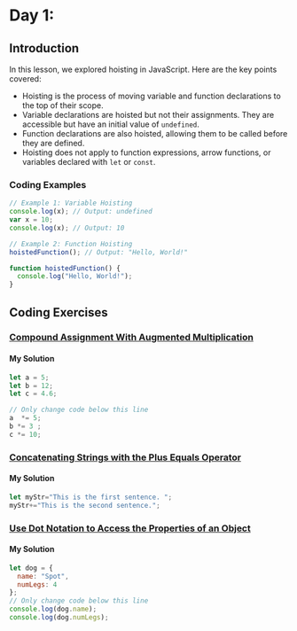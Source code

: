 
# Day 1: 



## Introduction

In this lesson, we explored hoisting in JavaScript. Here are the key points covered:

- Hoisting is the process of moving variable and function declarations to the top of their scope.
- Variable declarations are hoisted but not their assignments. They are accessible but have an initial value of `undefined`.
- Function declarations are also hoisted, allowing them to be called before they are defined.
- Hoisting does not apply to function expressions, arrow functions, or variables declared with `let` or `const`.

### Coding Examples

```javascript
// Example 1: Variable Hoisting
console.log(x); // Output: undefined
var x = 10;
console.log(x); // Output: 10

// Example 2: Function Hoisting
hoistedFunction(); // Output: "Hello, World!"

function hoistedFunction() {
  console.log("Hello, World!");
}

```


## Coding Exercises

### [Compound Assignment With Augmented Multiplication](https://www.freecodecamp.org/learn/javascript-algorithms-and-data-structures/basic-javascript/compound-assignment-with-augmented-multiplication)

#### My Solution


```javascript
let a = 5;
let b = 12;
let c = 4.6;

// Only change code below this line
a  *= 5;
b *= 3 ;
c *= 10;
```
### [Concatenating Strings with the Plus Equals Operator](https://www.freecodecamp.org/learn/javascript-algorithms-and-data-structures/basic-javascript/concatenating-strings-with-the-plus-equals-operator)

#### My Solution


```javascript
let myStr="This is the first sentence. ";
myStr+="This is the second sentence.";

```
### [Use Dot Notation to Access the Properties of an Object](https://www.freecodecamp.org/learn/javascript-algorithms-and-data-structures/object-oriented-programming/use-dot-notation-to-access-the-properties-of-an-object)

#### My Solution


```javascript
let dog = {
  name: "Spot",
  numLegs: 4
};
// Only change code below this line
console.log(dog.name);
console.log(dog.numLegs);

```
